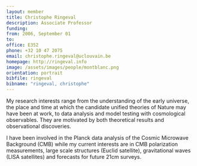 ```yaml
---
layout: member
title: Christophe Ringeval
description: Associate Professor
funding:
from: 2006, September 01
to:
office: E352
phone: +32 10 47 2075
email: christophe.ringeval@uclouvain.be
homepage: http://ringeval.info
image: /assets/images/people/montblanc.png
orientation: portrait
bibfile: ringeval
bibname: "ringeval, christophe"
---
```


My research interests range from the understanding of the early
universe, the place and time at which the candidate unified theories
of Nature may have been at work, to data analysis and model testing
with cosmological observables. They are motivated by both theoretical
results and observational discoveries.

I have been involved in the Planck data analysis of
the Cosmic Microwave Background (CMB) while my current interests are
in CMB polarization measurements, large scale structures (Euclid
satellite), gravitational waves (LISA satellites) and forecasts for
future 21cm surveys.

